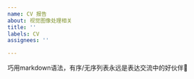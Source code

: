 ```yaml
---
name: CV 报告
about: 视觉图像处理相关
title: ''
labels: CV
assignees: ''

---
```


巧用markdown语法，有序/无序列表永远是表达交流中的好伙伴🎉
